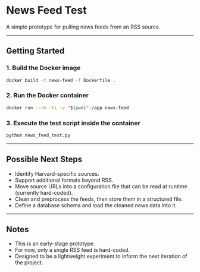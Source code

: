 # News Feed Test

A simple prototype for pulling news feeds from an RSS source.

---

## Getting Started

### 1. Build the Docker image

```bash
docker build -t news-feed -f Dockerfile .
```

### 2. Run the Docker container

```bash
docker run --rm -ti -v "$(pwd)":/app news-feed
```

### 3. Execute the test script inside the container

```bash
python news_feed_test.py
```

---

## Possible Next Steps

- Identify Harvard-specific sources.  
- Support additional formats beyond RSS.  
- Move source URLs into a configuration file that can be read at runtime (currently hard-coded).  
- Clean and preprocess the feeds, then store them in a structured file.  
- Define a database schema and load the cleaned news data into it.  

---

## Notes

- This is an early-stage prototype.  
- For now, only a single RSS feed is hard-coded.  
- Designed to be a lightweight experiment to inform the next iteration of the project.